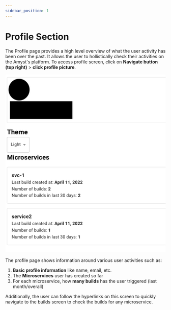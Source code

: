 ```yaml
---
sidebar_position: 1
---
```


# Profile Section

The Profile page provides a high level overview of what the user activity has been over the past. It allows the user to hollistically check their activities on the Amyst's platform. To access profile screen, click on **Navigate button (top right)** > **click profile picture**. 

![Page](/img/profile/page.png)

The profile page shows information around various user activities such as:
1. **Basic profile information** like name, email, etc.
2. The **Microservices** user has created so far
3. For each microservice, how **many builds** has the user triggered (last month/overall)

Additionally, the user can follow the hyperlinks on this screen to quickly navigate to the builds screen to check the builds for any microservice.
